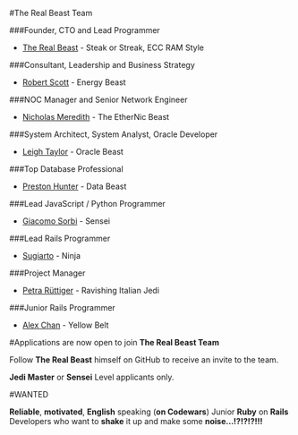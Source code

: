 #The Real Beast Team

###Founder, CTO and Lead Programmer

- [The Real Beast](http://thebeast.me/about/) - Steak or Streak, ECC RAM Style

###Consultant, Leadership and Business Strategy

- [Robert Scott](https://www.linkedin.com/in/robert-scott-26bb128) - Energy Beast

###NOC Manager and Senior Network Engineer

- [Nicholas Meredith](https://twitter.com/MrNickMeredith) - The EtherNic Beast

###System Architect, System Analyst, Oracle Developer

- [Leigh Taylor](https://au.linkedin.com/in/leigh-taylor-5408a152) - Oracle Beast

###Top Database Professional

- [Preston Hunter](https://www.upwork.com/users/~012ab645e1d96a5c7f) - Data Beast

###Lead JavaScript / Python Programmer

- [Giacomo Sorbi](https://www.codewars.com/users/GiacomoSorbi) - Sensei

###Lead Rails Programmer

- [Sugiarto](https://www.upwork.com/freelancers/~01e12d81269df3013f) - Ninja

###Project Manager

- [Petra Rüttiger](https://www.upwork.com/o/profiles/users/_~01012c0f7e1e9bc171/) - Ravishing Italian Jedi

###Junior Rails Programmer

- [Alex Chan](https://www.codewars.com/users/alexchan104) - Yellow Belt


#Applications are now open to join **The Real Beast Team**

Follow **The Real Beast** himself on GitHub to receive an invite to the team.

**Jedi Master** or **Sensei** Level applicants only.

#WANTED

**Reliable**, **motivated**, **English** speaking (**on Codewars**) Junior **Ruby** on **Rails** Developers who want to **shake** it up and make some **noise...!?!?!?!!!**



